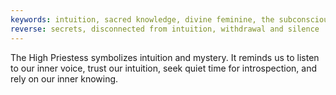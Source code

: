 ```yaml
---
keywords: intuition, sacred knowledge, divine feminine, the subconscious mind
reverse: secrets, disconnected from intuition, withdrawal and silence
---
```


The High Priestess symbolizes intuition and mystery. It reminds us to listen to our inner voice, trust our intuition, seek quiet time for introspection, and rely on our inner knowing.
